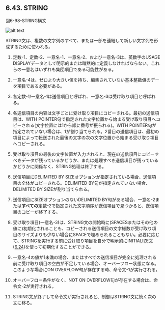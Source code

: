 ## 6.43. STRING

図6-98-STRING構文

![alt text](Image/6-98-String.png)

STRING文は、複数の文字列のすべて、または一部を連結して新しい文字列を形成するために使われる。

1. 定数-1、定数-2、一意名-1、一意名-2、および一意名-3は、英数字のUSAGE DISPLAYデータとして明示的または暗黙的に定義しなければならない。これらの一意名はいずれも集団項目である可能性がある。

2. 一意名-4は、ゼロより大きい値を持ち、編集されていない基本整数値のデータ項目である必要がある。

3. 各定数-1/一意名-1は送信項目と呼ばれ、一意名-3は受け取り項目と呼ばれる。

4. 各送信項目の内容は文字ごとに受け取り項目にコピーされる。最初の送信項目は、WITH POINTER句で指定された文字位置から始まる受け取り項目へコピーされる(文字位置には1から順に番号が振られる)。WITH POINTER句が指定されていない場合は、1が割り当てられる。2番目の送信項目は、最初の項目によって転送された最後の文字の次の文字位置から始まる受け取り項目へコピーされる。

5. 受け取り項目の最後の文字位置が入力されると、現在の送信項目にコピーすべきデータが残っているかどうか、または処理すべき送信項目が残っているかどうかに関係なく、STRING処理は終了する。

6. 送信項目にDELIMITED BY SIZEオプションが指定されている場合、送信項目の全体がコピーされる。DELIMITED BY句が指定されていない場合、DELIMITED BY SIZEが割り当てられる。

7. 送信項目にSIZEオプションのないDELIMITED BY句がある場合、一意名-2または**すべての**定数-2で指定された文字順序が送信項目で見つかると、送信項目のコピーが終了する。

8. 受け取り項目(一意名-3)は、STRING文の開始時に(SPACESまたはその他の値に)初期化されることも、コピーされる送信項目の文字総数が受け取り項目のサイズよりも少ない場合にSPACEで埋められることもない。必要に応じて、STRINGを実行する前に受け取り項目を自分で明示的にINITIALIZE文([6.24](6-24.md))を使って初期化することができる。

9. 一意名-4の値が1未満の場合、またはすべての送信項目が完全に処理される前に受け取り項目の空白が不足している場合、オーバーフロー状態になる。このような場合にON OVERFLOW句が存在する時、命令文-1が実行される。

10. オーバーフロー条件がなく、NOT ON OVERFLOW句が存在する場合は、命令文-2が実行される。

11. STRING文が終了して命令文が実行されると、制御はSTRING文に続く次の文に移る。

